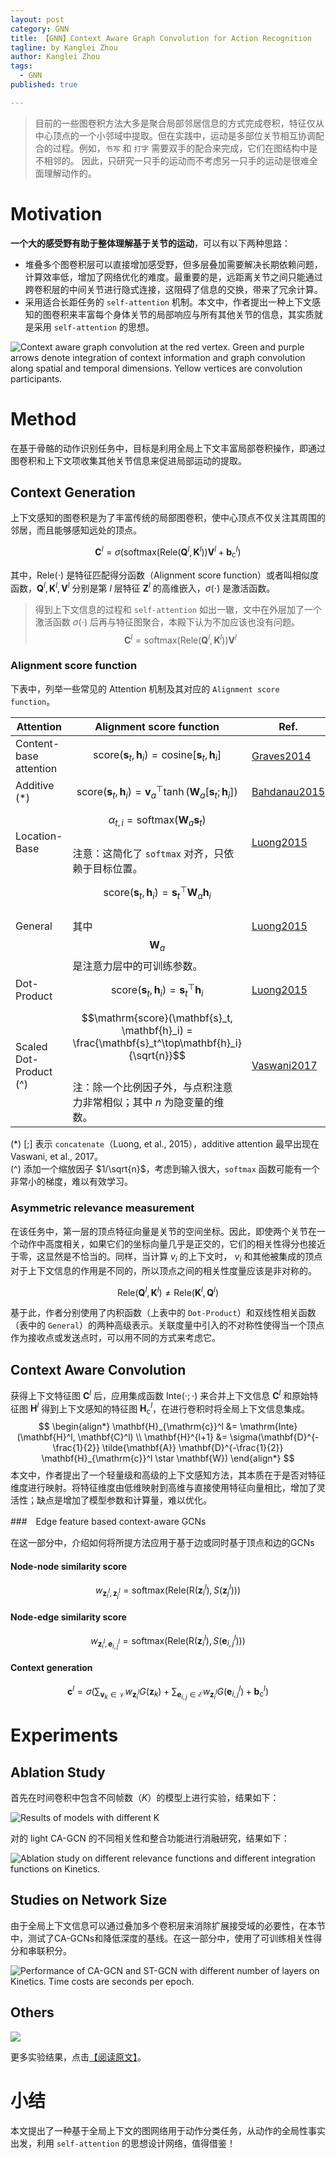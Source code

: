 ```yaml
---
layout: post
category: GNN
title: 【GNN】Context Aware Graph Convolution for Action Recognition
tagline: by Kanglei Zhou
author: Kanglei Zhou
tags: 
  - GNN
published: true

---
```


> 目前的一些图卷积方法大多是聚合局部邻居信息的方式完成卷积，特征仅从中心顶点的一个小邻域中提取。但在实践中，运动是多部位关节相互协调配合的过程。例如，`书写` 和 `打字` 需要双手的配合来完成，它们在图结构中是不相邻的。 因此，只研究一只手的运动而不考虑另一只手的运动是很难全面理解动作的。

# Motivation

**一个大的感受野有助于整体理解基于关节的运动**，可以有以下两种思路：

- 堆叠多个图卷积层可以直接增加感受野，但多层叠加需要解决长期依赖问题，计算效率低，增加了网络优化的难度。最重要的是，远距离关节之间只能通过跨卷积层的中间关节进行隐式连接，这阻碍了信息的交换，带来了冗余计算。
- 采用适合长距任务的 `self-attention` 机制。本文中，作者提出一种上下文感知的图卷积来丰富每个身体关节的局部响应与所有其他关节的信息，其实质就是采用 `self-attention` 的思想。

![Context aware graph convolution at the red vertex. Green and purple arrows denote integration of context information and graph convolution along spatial and temporal dimensions. Yellow vertices are convolution participants.](https://cdn.jsdelivr.net/gh/ZhouKanglei/jidianxia/2021-6-13/1623556338339-image.png)

# Method

在基于骨骼的动作识别任务中，目标是利用全局上下文丰富局部卷积操作，即通过图卷积和上下文项收集其他关节信息来促进局部运动的提取。

## Context Generation

上下文感知的图卷积是为了丰富传统的局部图卷积，使中心顶点不仅关注其周围的邻居，而且能够感知远处的顶点。


$$
\mathbf{C}^l = \sigma 
	 \left (
	  \mathrm{softmax} 
	  \left (
	  \mathrm{Rele}(\mathbf{Q}^l, \mathbf{K}^l) 
	  \right )
	  \mathbf{V}^l 
	  + \mathbf{b}_{\mathrm{c}}^l
	  \right )
$$


其中，$\mathrm{Rele}(\cdot)$ 是特征匹配得分函数（Alignment score function）或者叫相似度函数，$\mathbf{Q}^l, \mathbf{K}^l, \mathbf{V}^l$ 分别是第 $l$ 层特征 $\mathbf{Z}^l$ 的高维嵌入，$\sigma(\cdot)$ 是激活函数。

> 得到上下文信息的过程和 `self-attention` 如出一辙，文中在外层加了一个激活函数 $\sigma(\cdot)$ 后再与特征图聚合，本殿下认为不加应该也没有问题。
> $$
> \mathbf{C}^l = 
> 	  \mathrm{softmax} 
> 	  \left (
> 	  \mathrm{Rele}(\mathbf{Q}^l, \mathbf{K}^l) 
> 	  \right )
> 	  \mathbf{V}^l
> $$

### Alignment score function

下表中，列举一些常见的 Attention 机制及其对应的 `Alignment score function`。

| Attention              | Alignment score function                                     | Ref.                                                         |
| ---------------------- | ------------------------------------------------------------ | ------------------------------------------------------------ |
| Content-base attention | $$\mathrm{score}(\mathbf{s}_t, \mathbf{h}_i) = \mathrm{cosine}[\mathbf{s}_t, \mathbf{h}_i]$$ | [Graves2014](https://arxiv.org/abs/1410.5401 "Graves2014")   |
| Additive (*)           | $$\mathrm{score}(\mathbf{s}_t, \mathbf{h}_i) = \mathbf{v}_a^\top \tanh(\mathbf{W}_a[\mathbf{s}_t; \mathbf{h}_i])$$ | [Bahdanau2015](https://arxiv.org/pdf/1409.0473.pdf "Bahdanau2015") |
| Location-Base          | $$\alpha_{t,i} = \mathrm{softmax}(\mathbf{W}_a \mathbf{s}_t)$$<br/>注意：这简化了 `softmax` 对齐，只依赖于目标位置。 | [Luong2015](https://arxiv.org/pdf/1508.04025.pdf  "Luong2015") |
| General                | $$\mathrm{score}(\mathbf{s}_t, \mathbf{h}_i) = \mathbf{s}_t^\top\mathbf{W}_a\mathbf{h}_i$$<br/>其中 $$\mathbf{W}_a$$ 是注意力层中的可训练参数。 | [Luong2015](https://arxiv.org/pdf/1508.04025.pdf)            |
| Dot-Product            | $$\mathrm{score}(\mathbf{s}_t, \mathbf{h}_i) = \mathbf{s}_t^\top\mathbf{h}_i$$ | [Luong2015](https://arxiv.org/pdf/1508.4025.pdf)             |
| Scaled Dot-Product (^) | $$\mathrm{score}(\mathbf{s}_t, \mathbf{h}_i) = \frac{\mathbf{s}_t^\top\mathbf{h}_i}{\sqrt{n}}$$<br/>注：除一个比例因子外，与点积注意力非常相似；其中 $n$ 为隐变量的维数。 | [Vaswani2017](http://papers.nips.cc/paper/7181-attention-is-all-you-need.pdf "Vaswani2017") |

(*) $[;]$ 表示 `concatenate`（Luong, et al., 2015），additive attention 最早出现在 Vaswani, et al., 2017。<br>(^) 添加一个缩放因子 $1/\sqrt{n}$，考虑到输入很大，`softmax` 函数可能有一个非常小的梯度，难以有效学习。

### Asymmetric relevance measurement

在该任务中，第一层的顶点特征向量是关节的空间坐标。因此，即使两个关节在一个动作中高度相关，如果它们的坐标向量几乎是正交的，它们的相关性得分也接近于零，这显然是不恰当的。同样，当计算 $v_i$ 的上下文时， $v_i$ 和其他被集成的顶点对于上下文信息的作用是不同的，所以顶点之间的相关性度量应该是非对称的。


$$
\mathrm{Rele}(\mathbf{Q}^l, \mathbf{K}^l) \neq \mathrm{Rele}(\mathbf{K}^l, \mathbf{Q}^l)
$$


基于此，作者分别使用了内积函数（上表中的 `Dot-Product`）和双线性相关函数（表中的 `General`）的两种高级表示。关联度量中引入的不对称性使得当一个顶点作为接收点或发送点时，可以用不同的方式来考虑它。

## Context Aware Convolution

获得上下文特征图 $\mathbf{C}^l$ 后，应用集成函数 $\mathrm{Inte}(\cdot;\cdot)$ 来合并上下文信息 $\mathbf{C}^l$ 和原始特征图 $\mathbf{H}^l$ 得到上下文感知的特征图 $\mathbf{H}_{\mathrm{c}}^l$，在进行卷积时将全局上下文信息集成。
$$
\begin{align*}
	\mathbf{H}_{\mathrm{c}}^l &= \mathrm{Inte} (\mathbf{H}^l, \mathbf{C}^l) \\
	 	\mathbf{H}^{l+1} &= \sigma(\mathbf{D}^{-\frac{1}{2}} \tilde{\mathbf{A}} \mathbf{D}^{-\frac{1}{2}} \mathbf{H}_{\mathrm{c}}^l \star \mathbf{W})
\end{align*}
$$
本文中，作者提出了一个轻量级和高级的上下文感知方法，其本质在于是否对特征维度进行映射。将特征维度由低维映射到高维与直接使用特征向量相比，增加了灵活性；缺点是增加了模型参数和计算量，难以优化。

###　Edge feature based context-aware GCNs

在这一部分中，介绍如何将所提方法应用于基于边或同时基于顶点和边的GCNs

#### Node-node similarity score

$$
w_{\mathrm{\mathbf{z}}_i^l, \mathrm{\mathbf{z}}_j^l} = \mathrm{softmax}(\mathrm{Rele}(\mathrm{R}(\mathbf{z}_i^l), S(\mathbf{z}_j^l)))
$$

#### Node-edge similarity score

$$
w_{\mathrm{\mathbf{z}}_i^l, \mathrm{\mathbf{e}}_{i, j}^l} = \mathrm{softmax}(\mathrm{Rele}(\mathrm{R}(\mathbf{z}_i^l), S(\mathrm{\mathbf{e}}_{i, j}^l)))
$$

#### Context generation

$$
\mathbf{c}^l = \sigma \left( 
		\sum_{\mathbf{v}_k \in \mathcal{V}} w_{\mathrm{\mathbf{z}}_i^l} G(\mathbf{z}_k) + \sum_{\mathbf{e}_{i,j} \in \mathcal{E}} w_{\mathrm{\mathbf{z}}_i^l} G(\mathbf{e}_{i,j}^l) + \mathbf{b}^l_{\mathrm{c}}
		\right)
$$

# Experiments

## Ablation Study

首先在时间卷积中包含不同帧数（$K$）的模型上进行实验，结果如下：

![Results of models with different $K$](https://cdn.jsdelivr.net/gh/ZhouKanglei/jidianxia/2021-6-13/1623558579339-image.png)



对的 light CA-GCN 的不同相关性和整合功能进行消融研究，结果如下：

![Ablation study on different relevance functions and different integration functions on Kinetics.](https://cdn.jsdelivr.net/gh/ZhouKanglei/jidianxia/2021-6-13/1623558649614-image.png)



## Studies on Network Size

由于全局上下文信息可以通过叠加多个卷积层来消除扩展接受域的必要性，在本节中，测试了CA-GCNs和降低深度的基线。在这一部分中，使用了可训练相关性得分和串联积分。



![ Performance of CA-GCN and ST-GCN with different number of layers on Kinetics. Time costs are seconds per epoch.](https://cdn.jsdelivr.net/gh/ZhouKanglei/jidianxia/2021-6-13/1623558899079-image.png)



## Others

![](https://cdn.jsdelivr.net/gh/ZhouKanglei/jidianxia/2021-6-13/1623559116469-image.png)

更多实验结果，点击[【阅读原文】](https://mp.weixin.qq.com/s?__biz=MzUyMTE2NDYxMQ==&mid=2247489364&idx=1&sn=24717494138e8784d2c1c0aff34615cc&chksm=f9de1578cea99c6ee49988cc907825a4cd21b4456eabc282b31d9d60f4a455e0ceaa36536696&token=2040274357&lang=zh_CN#rd)。

# 小结

本文提出了一种基于全局上下文的图网络用于动作分类任务，从动作的全局性事实出发，利用 `self-attention` 的思想设计网络，值得借鉴！

